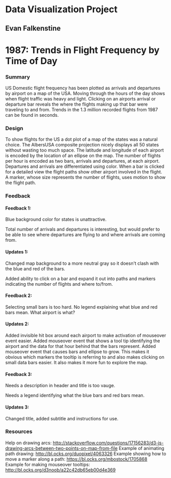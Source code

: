 # Data Visualization Project
## Evan Falkenstine

# 1987: Trends in Flight Frequency by Time of Day

### Summary
US Domestic flight frequency has been plotted as arrivals and departures by airport on a map of the USA. Moving through the hours of the day shows when flight traffic was heavy and light. Clicking on an airports arrival or departure bar reveals the where the flights making up that bar were traveling to and from. Trends in the 1.3 million recorded flights from 1987 can be found in seconds.

### Design
To show flights for the US a dot plot of a map of the states was a natural choice. The AlbersUSA composite projection nicely displays all 50 states without wasting too much space. The latitude and longitude of each airport is encoded by the location of an ellipse on the map. The number of flights per hour is encoded as two bars, arrivals and departures, at each airport. Departures and arrivals are differentiated using color. When a bar is clicked for a detailed view the flight paths show other airport involved in the flight. A marker, whose size represents the number of flights, uses motion to show the flight path.
### Feedback
#### Feedback 1:
Blue background color for states is unattractive.

Total number of arrivals and departures is interesting, but would prefer to be able to see where departures are flying to and where arrivals are coming from.

#### Updates 1:
Changed map background to a more neutral gray so it doesn't clash with the blue and red of the bars.

Added ability to click on a bar and expand it out into paths and markers indicating the number of flights and where to/from.

#### Feedback 2:
Selecting small bars is too hard.
No legend explaining what blue and red bars mean.
What airport is what?

#### Updates 2:
Added invisible hit box around each airport to make activation of mouseover event easier.
Added mouseover event that shows a tool tip identifying the airport and the data for that hour behind that the bars represent.
Added mouseover event that causes bars and ellipse to grow. This makes it obvious which markers the tooltip is referring to and also makes clicking on small data bars easier. It also makes it more fun to explore the map.

#### Feedback 3:
Needs a description in header and title is too vauge.

Needs a legend identifying what the blue bars and red bars mean.

#### Updates 3:
Changed title, added subtitle and instructions for use.

### Resources
Help on drawing arcs:
    http://stackoverflow.com/questions/17156283/d3-js-drawing-arcs-between-two-points-on-map-from-file
Example of animating path drawing:
    http://bl.ocks.org/duopixel/4063326
Example showing how to move a marker along a path:
    https://bl.ocks.org/mbostock/1705868
Example for making mouseover tooltips:
    http://bl.ocks.org/d3noob/a22c42db65eb00d4e369